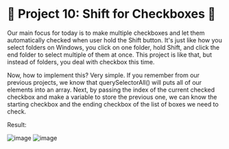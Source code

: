 
# 🎯 Project 10: Shift for Checkboxes 🥁

Our main focus for today is to make multiple checkboxes and let them automatically checked when user hold the Shift button. It's just like how you select folders on Windows, you click on one folder, hold Shift, and click the end folder to select multiple of them at once. This project is like that, but instead of folders, you deal with checkbox this time.

Now, how to implement this? Very simple. If you remember from our previous projects, we know that querySelectorAll() will puts all of our elements into an array. Next, by passing the index of the current checked checkbox and make a variable to store the previous one, we can know the starting checkbox and the ending checkbox of the list of boxes we need to check.

Result:

![image](https://github.com/user-attachments/assets/a4f3f1a9-6685-480d-a019-855f430f3f15)
![image](https://github.com/user-attachments/assets/658d2ac8-2b54-4ffe-9be6-09ed40d605d6)
